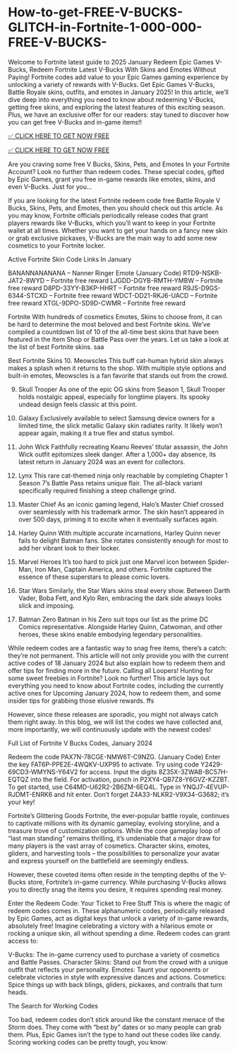 # How-to-get-FREE-V-BUCKS-GLITCH-in-Fortnite-1-000-000-FREE-V-BUCKS-
Welcome to Fortnite latest guide to 2025 January Redeem Epic Games V-Bucks, Redeem Fortnite Latest V-Bucks With Skins and Emotes Without Paying! Fortnite codes add value to your Epic Games gaming experience by unlocking a variety of rewards with V-Bucks. Get Epic Games V-Bucks, Battle Royale skins, outfits, and emotes in January 2025! In this article, we’ll dive deep into everything you need to know about redeeming V-Bucks, getting free skins, and exploring the latest features of this exciting season. Plus, we have an exclusive offer for our readers: stay tuned to discover how you can get free V-Bucks and in-game items!!

[✅ CLICK HERE TO GET NOW FREE](https://shorter.me/FHDug)

[✅ CLICK HERE TO GET NOW FREE](https://shorter.me/nVzTR)

Are you craving some free V Bucks, Skins, Pets, and Emotes In your Fortnite Account? Look no further than redeem codes. These special codes, gifted by Epic Games, grant you free in-game rewards like emotes, skins, and even V-Bucks. Just for you…

If you are looking for the latest Fortnite redeem code free Battle Royale V Bucks, Skins, Pets, and Emotes, then you should check out this article. As you may know, Fortnite officials periodically release codes that grant players rewards like V-Bucks, which you’ll want to keep in your Fortnite wallet at all times. Whether you want to get your hands on a fancy new skin or grab exclusive pickaxes, V-Bucks are the main way to add some new cosmetics to your Fortnite locker.

Active Fortnite Skin Code Links In January







BANANNANANANA – Nanner Ringer Emote (January Code)
RTD9-NSKB-JAT2-8WYD – Fortnite free reward
LJGDD-DGYB-RMTH-YMBW – Fortnite free reward
D8PD-33YY-B3KP-HHRT – Fortnite free reward
R9JS-D9GS-6344-STCXD – Fortnite free reward
WDCT-DD21-RKJ6-UACD – Fortnite free reward
XTGL-9DPO-SD9D-CWMR – Fortnite free reward






Fortnite With hundreds of cosmetics Emotes, Skins to choose from, it can be hard to determine the most beloved and best Fortnite skins. We’ve compiled a countdown list of 10 of the all-time best skins that have been featured in the Item Shop or Battle Pass over the years. Let us take a look at the list of best Fortnite skins. saa

Best Fortnite Skins
10. Meowscles
This buff cat-human hybrid skin always makes a splash when it returns to the shop. With multiple style options and built-in emotes, Meowscles is a fan favorite that stands out from the crowd.

9. Skull Trooper
As one of the epic OG skins from Season 1, Skull Trooper holds nostalgic appeal, especially for longtime players. Its spooky undead design feels classic at this point.

8. Galaxy
Exclusively available to select Samsung device owners for a limited time, the slick metallic Galaxy skin radiates rarity. It likely won’t appear again, making it a true flex and status symbol.

7. John Wick
Faithfully recreating Keanu Reeves’ titular assassin, the John Wick outfit epitomizes sleek danger. After a 1,000+ day absence, its latest return in January 2024 was an event for collectors.

6. Lynx
This rare cat-themed ninja only reachable by completing Chapter 1 Season 7’s Battle Pass retains unique flair. The all-black variant specifically required finishing a steep challenge grind.

5. Master Chief
As an iconic gaming legend, Halo’s Master Chief crossed over seamlessly with his trademark armor. The skin hasn’t appeared in over 500 days, priming it to excite when it eventually surfaces again.

4. Harley Quinn
With multiple accurate incarnations, Harley Quinn never fails to delight Batman fans. She rotates consistently enough for most to add her vibrant look to their locker.

3. Marvel Heroes
It’s too hard to pick just one Marvel icon between Spider-Man, Iron Man, Captain America, and others. Fortnite captured the essence of these superstars to please comic lovers.

2. Star Wars
Similarly, the Star Wars skins steal every show. Between Darth Vader, Boba Fett, and Kylo Ren, embracing the dark side always looks slick and imposing.

1. Batman Zero
Batman in his Zero suit tops our list as the prime DC Comics representative. Alongside Harley Quinn, Catwoman, and other heroes, these skins enable embodying legendary personalities.

While redeem codes are a fantastic way to snag free items, there’s a catch: they’re not permanent. This article will not only provide you with the current active codes of 18 January 2024 but also explain how to redeem them and offer tips for finding more in the future. Calling all Loopers! Hunting for some sweet freebies in Fortnite? Look no further! This article lays out everything you need to know about Fortnite codes, including the currently active ones for Upcoming January 2024, how to redeem them, and some insider tips for grabbing those elusive rewards. ffs

However, since these releases are sporadic, you might not always catch them right away. In this blog, we will list the codes we have collected and, more importantly, we will continuously update with the newest codes!

Full List of Fortnite V Bucks Codes, January 2024







Redeem the code PAX7N-78CGE-NMW6T-C9NZG. (January Code)
Enter the key FAT6P-PPE2E-4WQKV-UXP95 to activate.
Try using code Y2429-69CD3-WMYNS-Y64V2 for access.
Input the digits 8Z35X-3ZWAB-BC57H-EQTQZ into the field.
For activation, punch in P2XY4-QB7Z8-Y6GVZ-KZZBT.
To get started, use C64MD-U62R2-2B6ZM-6EQ4L.
Type in YNQJ7-4EVUP-RJDMT-ENRK6 and hit enter.
Don’t forget Z4A33-NLKR2-V9X34-G3682; it’s your key!






Fortnite’s Glittering Goods
Fortnite, the ever-popular battle royale, continues to captivate millions with its dynamic gameplay, evolving storyline, and a treasure trove of customization options. While the core gameplay loop of “last man standing” remains thrilling, it’s undeniable that a major draw for many players is the vast array of cosmetics. Character skins, emotes, gliders, and harvesting tools – the possibilities to personalize your avatar and express yourself on the battlefield are seemingly endless.

However, these coveted items often reside in the tempting depths of the V-Bucks store, Fortnite’s in-game currency. While purchasing V-Bucks allows you to directly snag the items you desire, it requires spending real money.

Enter the Redeem Code: Your Ticket to Free Stuff
This is where the magic of redeem codes comes in. These alphanumeric codes, periodically released by Epic Games, act as digital keys that unlock a variety of in-game rewards, absolutely free! Imagine celebrating a victory with a hilarious emote or rocking a unique skin, all without spending a dime. Redeem codes can grant access to:








V-Bucks: The in-game currency used to purchase a variety of cosmetics and Battle Passes.
Character Skins: Stand out from the crowd with a unique outfit that reflects your personality.
Emotes: Taunt your opponents or celebrate victories in style with expressive dances and actions.
Cosmetics: Spice things up with back blings, gliders, pickaxes, and contrails that turn heads.






The Search for Working Codes

Too bad, redeem codes don’t stick around like the constant menace of the Storm does. They come with “best by” dates or so many people can grab them. Plus, Epic Games isn’t the type to hand out these codes like candy. Scoring working codes can be pretty tough, you know:
